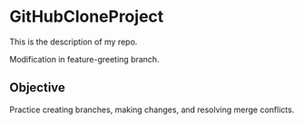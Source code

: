 # GitHubCloneProject
This is the description of my repo.

Modification in feature-greeting branch.

## Objective
Practice creating branches, making changes, and resolving merge conflicts.
